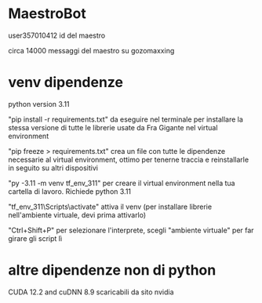 # MaestroBot
user357010412 id del maestro

circa 14000 messaggi del maestro su gozomaxxing

# venv dipendenze
python version 3.11

"pip install -r requirements.txt" da eseguire nel terminale per installare la stessa versione di tutte le librerie usate da Fra Gigante nel virtual environment

"pip freeze > requirements.txt" crea un file con tutte le dipendenze necessarie al virtual environment, ottimo per tenerne traccia e reinstallarle in seguito su altri dispositivi

"py -3.11 -m venv tf_env_311" per creare il virtual environment nella tua cartella di lavoro. Richiede python 3.11

"tf_env_311\Scripts\activate" attiva il venv (per installare librerie nell'ambiente virtuale, devi prima attivarlo)

"Ctrl+Shift+P" per selezionare l'interprete, scegli "ambiente virtuale" per far girare gli script lì

# altre dipendenze non di python
CUDA 12.2 and cuDNN 8.9 scaricabili da sito nvidia